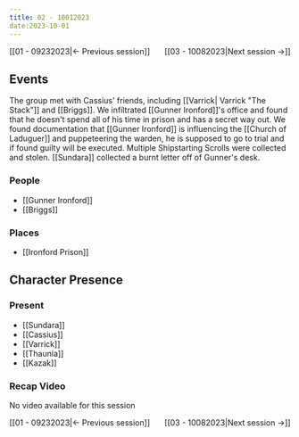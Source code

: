 ```yaml
---
title: 02 - 10012023
date:2023-10-01
---
```

[[01 - 09232023|← Previous session]] <span style="float: right;">[[03 - 10082023|Next session →]]</span>

## Events
The group met with Cassius' friends, including [[Varrick| Varrick "The Stack"]] and [[Briggs]]. We infiltrated [[Gunner Ironford]]'s office and found that he doesn't spend all of his time in prison and has a secret way out. We found documentation that [[Gunner Ironford]] is influencing the [[Church of Laduguer]] and puppeteering the warden, he is supposed to go to trial and if found guilty will be executed. Multiple Shipstarting Scrolls were collected and stolen. [[Sundara]] collected a burnt letter off of Gunner's desk.

### People
- [[Gunner Ironford]] 
- [[Briggs]] 

### Places 
- [[Ironford Prison]] 

## Character Presence 
### Present
- [[Sundara]] 
- [[Cassius]] 
- [[Varrick]] 
- [[Thaunia]]
- [[Kazak]] 

### Recap Video
No video available for this session

[[01 - 09232023|← Previous session]] <span style="float: right;">[[03 - 10082023|Next session →]]</span>